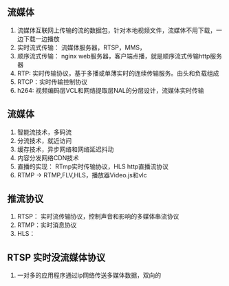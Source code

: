 ## 流媒体
1. 流媒体互联网上传输的流的数据包，针对本地视频文件，流媒体不用下载，一边下载一边播放
2. 实时流式传输： 流媒体服务器，RTSP，MMS，
3. 顺序流式传输： nginx web服务器，客户端点播，就是顺序流式传输http服务器
4. RTP: 实时传输协议，基于多播或单薄实时的连续传输服务。由头和负载组成
5. RTCP：实时传输控制协议
6. h264: 视频编码层VCL和网络提取层NAL的分层设计，流媒体实时传输

## 流媒体
1. 智能流技术，多码流
2. 分流技术，就近访问
3. 缓存技术，异步网络和网络延迟抖动
4. 内容分发网络CDN技术
5. 直播的实现： RTmp实时传输协议，HLS http直播流协议
6. RTMP -> RTMP,FLV,HLS，播放器Video.js和vlc

## 推流协议
1. RTSP： 实时流传输协议，控制声音和影响的多媒体串流协议
2. RTMP：实时消息协议
3. HLS：

## RTSP 实时没流媒体协议
1. 一对多的应用程序通过ip网络传送多媒体数据，双向的
